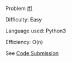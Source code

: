 Problem [#1](https://leetcode.com/problems/two-sum/)

Difficulty: Easy

Language used: Python3

Efficiency: O(n)

See [Code Submission](https://leetcode.com/submissions/detail/760185579/)